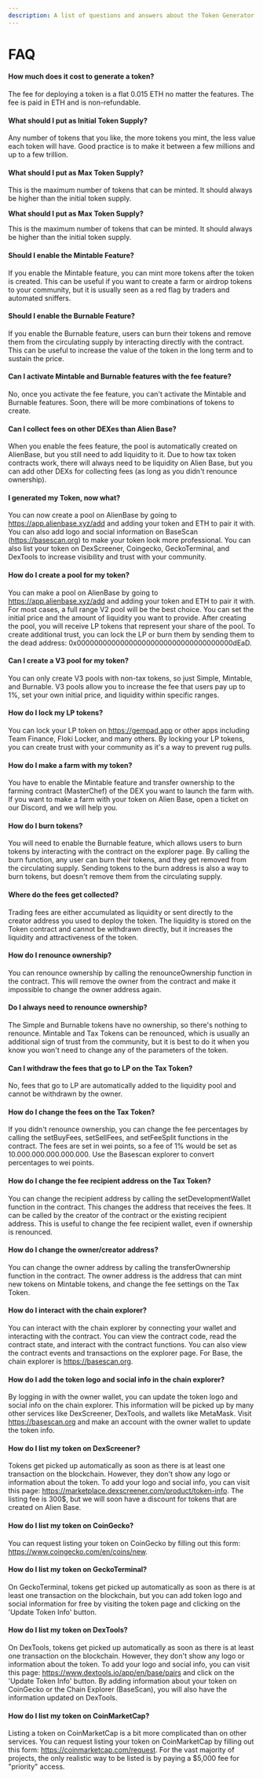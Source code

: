 ```yaml
---
description: A list of questions and answers about the Token Generator
---
```


# FAQ

#### How much does it cost to generate a token?

The fee for deploying a token is a flat 0.015 ETH no matter the features. The fee is paid in ETH and is non-refundable.

#### What should I put as Initial Token Supply?

Any number of tokens that you like, the more tokens you mint, the less value each token will have. Good practice is to make it between a few millions and up to a few trillion.

#### What should I put as Max Token Supply?

This is the maximum number of tokens that can be minted. It should always be higher than the initial token supply.

**What should I put as Max Token Supply?**

This is the maximum number of tokens that can be minted. It should always be higher than the initial token supply.

#### Should I enable the Mintable Feature?

If you enable the Mintable feature, you can mint more tokens after the token is created. This can be useful if you want to create a farm or airdrop tokens to your community, but it is usually seen as a red flag by traders and automated sniffers.

#### Should I enable the Burnable Feature?

If you enable the Burnable feature, users can burn their tokens and remove them from the circulating supply by interacting directly with the contract. This can be useful to increase the value of the token in the long term and to sustain the price.

#### Can I activate Mintable and Burnable features with the fee feature?

No, once you activate the fee feature, you can't activate the Mintable and Burnable features. Soon, there will be more combinations of tokens to create.

#### Can I collect fees on other DEXes than Alien Base?

When you enable the fees feature, the pool is automatically created on AlienBase, but you still need to add liquidity to it. Due to how tax token contracts work, there will always need to be liquidity on Alien Base, but you can add other DEXs for collecting fees (as long as you didn't renounce ownership).

#### I generated my Token, now what?

You can now create a pool on AlienBase by going to https://app.alienbase.xyz/add and adding your token and ETH to pair it with. You can also add logo and social information on BaseScan (https://basescan.org) to make your token look more professional. You can also list your token on DexScreener, Coingecko, GeckoTerminal, and DexTools to increase visibility and trust with your community.

#### How do I create a pool for my token?

You can make a pool on AlienBase by going to https://app.alienbase.xyz/add and adding your token and ETH to pair it with. For most cases, a full range V2 pool will be the best choice. You can set the initial price and the amount of liquidity you want to provide. After creating the pool, you will receive LP tokens that represent your share of the pool. To create additional trust, you can lock the LP or burn them by sending them to the dead address: 0x000000000000000000000000000000000000dEaD.

#### Can I create a V3 pool for my token?

You can only create V3 pools with non-tax tokens, so just Simple, Mintable, and Burnable. V3 pools allow you to increase the fee that users pay up to 1%, set your own initial price, and liquidity within specific ranges.

#### How do I lock my LP tokens?

You can lock your LP token on https://gempad.app or other apps including Team Finance, Floki Locker, and many others. By locking your LP tokens, you can create trust with your community as it's a way to prevent rug pulls.

#### How do I make a farm with my token?

You have to enable the Mintable feature and transfer ownership to the farming contract (MasterChef) of the DEX you want to launch the farm with. If you want to make a farm with your token on Alien Base, open a ticket on our Discord, and we will help you.

#### How do I burn tokens?

You will need to enable the Burnable feature, which allows users to burn tokens by interacting with the contract on the explorer page. By calling the burn function, any user can burn their tokens, and they get removed from the circulating supply. Sending tokens to the burn address is also a way to burn tokens, but doesn't remove them from the circulating supply.

#### Where do the fees get collected?

Trading fees are either accumulated as liquidity or sent directly to the creator address you used to deploy the token. The liquidity is stored on the Token contract and cannot be withdrawn directly, but it increases the liquidity and attractiveness of the token.

#### How do I renounce ownership?

You can renounce ownership by calling the renounceOwnership function in the contract. This will remove the owner from the contract and make it impossible to change the owner address again.

#### Do I always need to renounce ownership?

The Simple and Burnable tokens have no ownership, so there's nothing to renounce. Mintable and Tax Tokens can be renounced, which is usually an additional sign of trust from the community, but it is best to do it when you know you won't need to change any of the parameters of the token.

#### Can I withdraw the fees that go to LP on the Tax Token?

No, fees that go to LP are automatically added to the liquidity pool and cannot be withdrawn by the owner.

#### How do I change the fees on the Tax Token?

If you didn't renounce ownership, you can change the fee percentages by calling the setBuyFees, setSellFees, and setFeeSplit functions in the contract. The fees are set in wei points, so a fee of 1% would be set as 10.000.000.000.000.000. Use the Basescan explorer to convert percentages to wei points.

#### How do I change the fee recipient address on the Tax Token?

You can change the recipient address by calling the setDevelopmentWallet function in the contract. This changes the address that receives the fees. It can be called by the creator of the contract or the existing recipient address. This is useful to change the fee recipient wallet, even if ownership is renounced.

#### How do I change the owner/creator address?

You can change the owner address by calling the transferOwnership function in the contract. The owner address is the address that can mint new tokens on Mintable tokens, and change the fee settings on the Tax Token.

#### How do I interact with the chain explorer?

You can interact with the chain explorer by connecting your wallet and interacting with the contract. You can view the contract code, read the contract state, and interact with the contract functions. You can also view the contract events and transactions on the explorer page. For Base, the chain explorer is https://basescan.org.

#### How do I add the token logo and social info in the chain explorer?

By logging in with the owner wallet, you can update the token logo and social info on the chain explorer. This information will be picked up by many other services like DexScreener, DexTools, and wallets like MetaMask. Visit https://basescan.org and make an account with the owner wallet to update the token info.

#### How do I list my token on DexScreener?

Tokens get picked up automatically as soon as there is at least one transaction on the blockchain. However, they don't show any logo or information about the token. To add your logo and social info, you can visit this page: https://marketplace.dexscreener.com/product/token-info. The listing fee is 300$, but we will soon have a discount for tokens that are created on Alien Base.

#### How do I list my token on CoinGecko?

You can request listing your token on CoinGecko by filling out this form: https://www.coingecko.com/en/coins/new.

#### How do I list my token on GeckoTerminal?

On GeckoTerminal, tokens get picked up automatically as soon as there is at least one transaction on the blockchain, but you can add token logo and social information for free by visiting the token page and clicking on the 'Update Token Info' button.

#### How do I list my token on DexTools?

On DexTools, tokens get picked up automatically as soon as there is at least one transaction on the blockchain. However, they don't show any logo or information about the token. To add your logo and social info, you can visit this page: https://www.dextools.io/app/en/base/pairs and click on the 'Update Token Info' button. By adding information about your token on CoinGecko or the Chain Explorer (BaseScan), you will also have the information updated on DexTools.

#### How do I list my token on CoinMarketCap?

Listing a token on CoinMarketCap is a bit more complicated than on other services. You can request listing your token on CoinMarketCap by filling out this form: https://coinmarketcap.com/request. For the vast majority of projects, the only realistic way to be listed is by paying a $5,000 fee for "priority" access.
